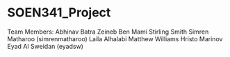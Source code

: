 # SOEN341_Project


Team Members: 
Abhinav Batra
Zeineb Ben Mami
Stirling Smith
Simren Matharoo (simrenmatharoo)
Laila Alhalabi
Matthew Williams
Hristo Marinov
Eyad Al Sweidan (eyadsw)
